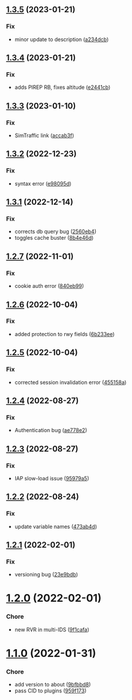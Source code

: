 ## [1.3.5](https://github.com/kjporter/vIDS/compare/v1.3.4...v1.3.5) (2023-01-21)


### Fix

* minor update to description ([a234dcb](https://github.com/kjporter/vIDS/commit/a234dcb4da4c1962314054a5bafeac21416af599))

## [1.3.4](https://github.com/kjporter/vIDS/compare/v1.3.3...v1.3.4) (2023-01-21)


### Fix

* adds PIREP RB, fixes altitude ([e2441cb](https://github.com/kjporter/vIDS/commit/e2441cb2260a61341fc5690273d60449351e5e3d))

## [1.3.3](https://github.com/kjporter/vIDS/compare/v1.3.2...v1.3.3) (2023-01-10)


### Fix

* SimTraffic link ([accab3f](https://github.com/kjporter/vIDS/commit/accab3f7a5248559e44b06c5000872b952a197c4))

## [1.3.2](https://github.com/kjporter/vIDS/compare/v1.3.1...v1.3.2) (2022-12-23)


### Fix

* syntax error ([e98095d](https://github.com/kjporter/vIDS/commit/e98095d33e9efc9f43e1d388f5142c28f80538c3))

## [1.3.1](https://github.com/kjporter/vIDS/compare/v1.3.0...v1.3.1) (2022-12-14)


### Fix

* corrects db query bug ([2560eb4](https://github.com/kjporter/vIDS/commit/2560eb429a6325a10bdad2b78ac73ce4e686aa0e))
* toggles cache buster ([8b4e46d](https://github.com/kjporter/vIDS/commit/8b4e46dfaab8100f5f7558dc7b2250766a901771))

## [1.2.7](https://github.com/kjporter/vIDS/compare/v1.2.6...v1.2.7) (2022-11-01)


### Fix

* cookie auth error ([840eb99](https://github.com/kjporter/vIDS/commit/840eb990907cdc7d95d6eabda98c0cb25821dc5a))

## [1.2.6](https://github.com/kjporter/vIDS/compare/v1.2.5...v1.2.6) (2022-10-04)


### Fix

* added protection to rwy fields ([6b233ee](https://github.com/kjporter/vIDS/commit/6b233ee3d9c1ec7b0ab379a4ffedd1accd694096))

## [1.2.5](https://github.com/kjporter/vIDS/compare/v1.2.4...v1.2.5) (2022-10-04)


### Fix

* corrected session invalidation error ([455158a](https://github.com/kjporter/vIDS/commit/455158aa13b136b7c7a8ca16d5c69aa44f7a32b5))

## [1.2.4](https://github.com/kjporter/vIDS/compare/v1.2.3...v1.2.4) (2022-08-27)


### Fix

* Authentication bug ([ae778e2](https://github.com/kjporter/vIDS/commit/ae778e2cdf4428a0c626e80ba1fa805e8def0ea8))

## [1.2.3](https://github.com/kjporter/vIDS/compare/v1.2.2...v1.2.3) (2022-08-27)


### Fix

* IAP slow-load issue ([95979a5](https://github.com/kjporter/vIDS/commit/95979a58afac0ab705b137f2e39c744819afcabc))

## [1.2.2](https://github.com/kjporter/vIDS/compare/v1.2.1...v1.2.2) (2022-08-24)


### Fix

* update variable names ([473ab4d](https://github.com/kjporter/vIDS/commit/473ab4de408c768e28658dc9e15c691948c1655a))

## [1.2.1](https://github.com/kjporter/vIDS/compare/v1.2.0...v1.2.1) (2022-02-01)


### Fix

* versioning bug ([23e9bdb](https://github.com/kjporter/vIDS/commit/23e9bdb3b779612b8704b9e13fe2d985ce0313d5))

# [1.2.0](https://github.com/kjporter/vIDS/compare/v1.1.0...v1.2.0) (2022-02-01)


### Chore

* new RVR in multi-IDS ([9f1cafa](https://github.com/kjporter/vIDS/commit/9f1cafaa5b5548ec1f28b5a830e7207a45c3676c))

# [1.1.0](https://github.com/kjporter/vIDS/compare/v1.0.0...v1.1.0) (2022-01-31)


### Chore

* add version to about ([9bfbbd8](https://github.com/kjporter/vIDS/commit/9bfbbd8c8bb95fc5ada50b834d7a575105c759e8))
* pass CID to plugins ([959f173](https://github.com/kjporter/vIDS/commit/959f1734859e6cb4e4fe40c0a0efea53d89a7268))
